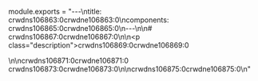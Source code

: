 module.exports = "---\ntitle: crwdns106863:0crwdne106863:0\ncomponents: crwdns106865:0crwdne106865:0\n---\n\n# crwdns106867:0crwdne106867:0\n\n<p class=\"description\">crwdns106869:0crwdne106869:0</p>\n\ncrwdns106871:0crwdne106871:0 crwdns106873:0crwdne106873:0\n\ncrwdns106875:0crwdne106875:0\n"